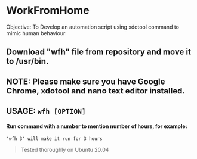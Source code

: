 # WorkFromHome
Objective: To Develop an automation script using xdotool command to mimic human behaviour
## Download "wfh" file from repository and move it to /usr/bin.
## NOTE: Please make sure you have Google Chrome, xdotool and nano text editor installed.
## USAGE: ```wfh [OPTION]```
#### Run command with a number to mention number of hours, for example:
```
'wfh 3' will make it run for 3 hours
```
 > Tested thoroughly on Ubuntu 20.04
